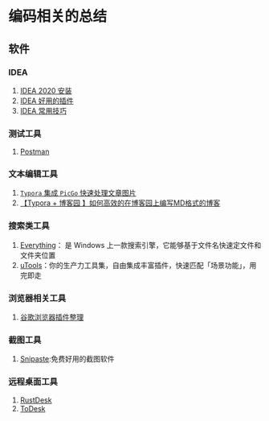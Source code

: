# 编码相关的总结





## 软件

### IDEA

1. [IDEA 2020 安装](https://github.com/HomanLiang/programming-summary/blob/main/software/idea_install.md)
2. [IDEA 好用的插件](https://github.com/HomanLiang/programming-summary/blob/main/software/idea_plugin.md)
3. [IDEA 常用技巧](https://github.com/HomanLiang/programming-summary/blob/main/software/idea_skill.md)



### 测试工具

1. [Postman](https://github.com/HomanLiang/programming-summary/blob/main/software/postman.md)



### 文本编辑工具

1. [`Typora` 集成 `PicGo` 快速处理文章图片](https://github.com/HomanLiang/programming-summary/blob/main/software/typora_picgo.md)
2. [【Typora + 博客园 】如何高效的在博客园上编写MD格式的博客](https://www.cnblogs.com/antaia11/p/14091010.html)



### 搜索类工具

1. [Everything](https://github.com/HomanLiang/programming-summary/blob/main/software/everything.md)： 是 Windows 上一款搜索引擎，它能够基于文件名快速定文件和文件夹位置
2. [uTools](https://u.tools/)：你的生产力工具集，自由集成丰富插件，快速匹配「场景功能」，用完即走



### 浏览器相关工具

1. [谷歌浏览器插件整理](https://github.com/HomanLiang/programming-summary/blob/main/software/chrome_plugin.md)



### 截图工具

1. [Snipaste](https://zh.snipaste.com/):免费好用的截图软件



### 远程桌面工具

1. [RustDesk](https://rustdesk.com/zh/)
2. [ToDesk](https://www.todesk.com/)

